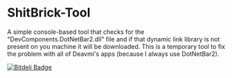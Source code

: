 ShitBrick-Tool
==============

A simple console-based tool that checks for the "DevComponents.DotNetBar2.dll" file and if that dynamic link library is not present on you machine it will be downloaded. This is a temporary tool to fix the problem with all of Deavmi's apps (because I always use DotNetBar2).


[![Bitdeli Badge](https://d2weczhvl823v0.cloudfront.net/deavmi/shitbrick-tool/trend.png)](https://bitdeli.com/free "Bitdeli Badge")

